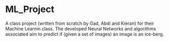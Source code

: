 # ML_Project

A class project (written from scratch by Gad, Abdi and Kieran) for their Machine Learnin class.
The developed Neural Networks and algorithms associated aim to predict if (given a set of images) an image 
is an ice-berg. 
